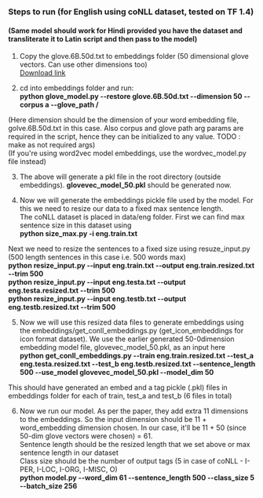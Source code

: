 ### Steps to run (for English using coNLL dataset, tested on TF 1.4)

#### (Same model should work for Hindi provided you have the dataset and transliterate it to Latin script and then pass to the model)

1. Copy the glove.6B.50d.txt to embeddings folder (50 dimensional glove vectors. Can use other dimensions too)  
[Download link](http://nlp.stanford.edu/data/glove.6B.zip)

2. cd into embeddings folder and run:  
   **python glove_model.py --restore glove.6B.50d.txt --dimension 50 --corpus a --glove_path /**

(Here dimension should be the dimension of your word embedding file, golve.6B.50d.txt in this case. Also corpus and glove path arg params are required in the script, hence they can be initialized to any value. TODO : make as not required args)  
(If you're using word2vec model embeddings, use the wordvec_model.py file instead)

3. The above will generate a pkl file in the root directory (outside embeddings).   **glovevec_model_50.pkl** should be generated now.

4. Now we will generate the embeddings pickle file used by the model. For this we need to resize our data to a fixed max sentence length.  
The coNLL dataset is placed in data/eng folder. First we can find max sentence size in this dataset using  
   **python size_max.py -i eng.train.txt**

Next we need to resize the sentences to a fixed size using resuze_input.py (500 length sentences in this case i.e. 500 words max)  
   **python resize_input.py --input eng.train.txt --output eng.train.resized.txt --trim 500**  
   **python resize_input.py --input eng.testa.txt --output eng.testa.resized.txt --trim 500**  
   **python resize_input.py --input eng.testb.txt --output eng.testb.resized.txt --trim 500**  

5. Now we will use this resized data files to generate embeddings using the embeddings/get_conll_embeddings.py (get_icon_embeddings for icon format dataset). We use the earlier generated 50-0dimension embedding model file, glovevec_model_50.pkl, as an input here  
   **python get_conll_embeddings.py --train eng.train.resized.txt --test_a eng.testa.resized.txt --test_b eng.testb.resized.txt --sentence_length 500 --use_model glovevec_model_50.pkl --model_dim 50**

This should have generated an embed and a tag pickle (.pkl) files in embeddings folder for each of train, test_a and test_b (6 files in total)

6. Now we run our model. As per the paper, they add extra 11 dimensions to the embeddings. So the input dimension should be 11 + word_embedding dimension chosen. In our case, it'll be 11 + 50 (since 50-dim glove vectors were chosen) = 61.  
Sentence length should be the resized length that we set above or max sentence length in our dataset  
Class size should be the number of output tags (5 in case of coNLL - I-PER, I-LOC, I-ORG, I-MISC, O)  
   **python model.py --word_dim 61 --sentence_length 500 --class_size 5 --batch_size 256**
